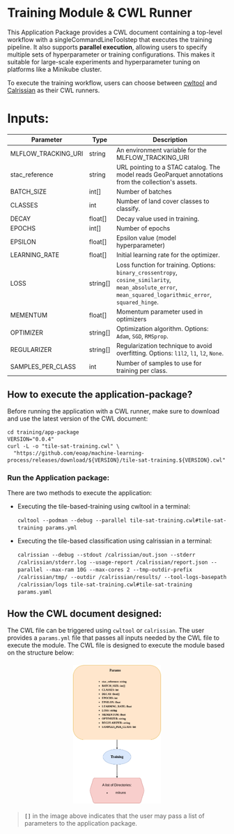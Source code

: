 # Training Module & CWL Runner

This Application Package provides a CWL document containing a top-level workflow with a singleCommandLineToolstep that executes the training pipeline. It also supports **parallel execution**, allowing users to specify multiple sets of hyperparameter or training configurations. This makes it suitable for large-scale experiments and hyperparameter tuning on platforms like a Minikube cluster.

To execute the training workflow, users can choose between [cwltool](https://github.com/common-workflow-language/cwltool) and [Calrissian](https://github.com/Duke-GCB/calrissian) as their CWL runners.

# Inputs:

| Parameter              | Type     | Description |
|------------------------|----------|-------------|
| MLFLOW_TRACKING_URI    | string      | An environment variable for the MLFLOW_TRACKING_URI |
| stac_reference         | string   | URL pointing to a STAC catalog. The model reads GeoParquet annotations from the collection's assets. |
| BATCH_SIZE             | int[]    | Number of batches |
| CLASSES                | int      | Number of land cover classes to classify. |
| DECAY                  | float[]  | Decay value used in training. |
| EPOCHS                 | int[]    | Number of epochs |
| EPSILON                | float[]  | Epsilon value (model hyperparameter) |
| LEARNING_RATE          | float[]  | Initial learning rate for the optimizer. |
| LOSS                   | string[] | Loss function for training. Options: `binary_crossentropy`, `cosine_similarity`, `mean_absolute_error`, `mean_squared_logarithmic_error`, `squared_hinge`. |
| MEMENTUM               | float[]  | Momentum parameter used in optimizers |
| OPTIMIZER              | string[] | Optimization algorithm. Options: `Adam`, `SGD`, `RMSprop`. |
| REGULARIZER            | string[] | Regularization technique to avoid overfitting. Options: `l1l2`, `l1`, `l2`, `None`. |
| SAMPLES_PER_CLASS      | int      | Number of samples to use for training per class. |


## How to execute the application-package?
Before running the application with a CWL runner, make sure to download and use the latest version of the CWL document:
```
cd training/app-package
VERSION="0.0.4"
curl -L -o "tile-sat-training.cwl" \
  "https://github.com/eoap/machine-learning-process/releases/download/${VERSION}/tile-sat-training.${VERSION}.cwl"

```


### **Run the Application package**:
There are two methods to execute the application:

- Executing the tile-based-training using cwltool in a terminal:

   ``
    cwltool --podman --debug --parallel tile-sat-training.cwl#tile-sat-training params.yml
   ``
    


- Executing the tile-based classification using calrissian in a terminal:

   ``
    calrissian --debug --stdout /calrissian/out.json --stderr /calrissian/stderr.log --usage-report /calrissian/report.json --parallel --max-ram 10G --max-cores 2 --tmp-outdir-prefix /calrissian/tmp/ --outdir /calrissian/results/ --tool-logs-basepath /calrissian/logs tile-sat-training.cwl#tile-sat-training params.yaml
   ``


## How the CWL document designed:
The CWL file can be triggered using `cwltool` or `calrissian`. The user provides a `params.yml` file that passes all inputs needed by the CWL file to execute the module. The CWL file is designed to execute the module based on the structure below:

<p align="center"><img src="./imgs/training.png" alt="Picture" width="40%" height="10%" style="display: block; margin: 20px auto;"/></p>

> **`[]`** in the image above indicates that the user may pass a list of parameters to the application package.